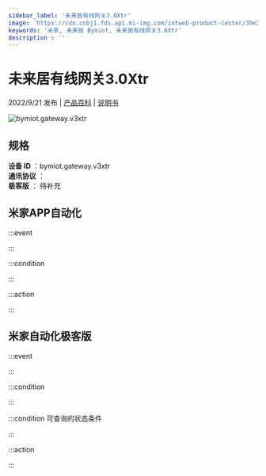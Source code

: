 ```yaml
---
sidebar_label: '未来居有线网关3.0Xtr'
image: 'https://cdn.cnbj1.fds.api.mi-img.com/iotweb-product-center/39e2403f734d6a593da3a374b12bd2f5_1663555439054.png?GalaxyAccessKeyId=AKVGLQWBOVIRQ3XLEW&Expires=9223372036854775807&Signature=w3oVvwRWsbFSdiH/TWADMJvk3Ps='
keywords: '米家, 未来居 Bymiot, 未来居有线网关3.0Xtr'
description : ''
---
```

# 未来居有线网关3.0Xtr

2022/9/21 发布 | [产品百科](https://home.mi.com/webapp/content/baike/product/index.html?model=bymiot.gateway.v3xtr/) | [说明书](https://home.mi.com/views/introduction.html?model=bymiot.gateway.v3xtr&region=cn)

![bymiot.gateway.v3xtr](https://cdn.cnbj1.fds.api.mi-img.com/iotweb-product-center/39e2403f734d6a593da3a374b12bd2f5_1663555439054.png?GalaxyAccessKeyId=AKVGLQWBOVIRQ3XLEW&Expires=9223372036854775807&Signature=w3oVvwRWsbFSdiH/TWADMJvk3Ps=)

## 规格  
> 
**设备 ID** ：bymiot.gateway.v3xtr  
**通讯协议** ：  
**极客版**  ： 待补充 


## 米家APP自动化  

:::event  

:::

:::condition  

:::

:::action   

:::

## 米家自动化极客版  

:::event  

:::

:::condition  

:::

:::condition 可查询的状态条件  

:::

:::action  

:::

        
